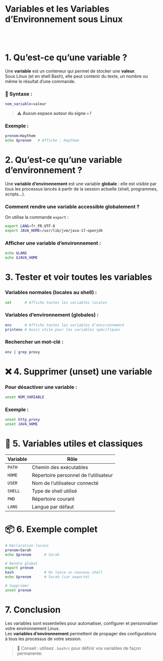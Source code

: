 # Variables et les Variables d’Environnement sous Linux


<br/>
<br/>

# 1. Qu’est-ce qu’une variable ?

Une **variable** est un conteneur qui permet de stocker une **valeur**.  
Sous Linux (et en shell Bash), elle peut contenir du texte, un nombre ou même le résultat d’une commande.

### 🔹 Syntaxe :

```bash
nom_variable=valeur
```

> ⚠️ **Aucun espace autour du signe `=` !**

###  Exemple :

```bash
prenom=Haythem
echo $prenom   # Affiche : Haythem
```



# 2. Qu’est-ce qu’une variable d’environnement ?

Une **variable d’environnement** est une variable **globale** : elle est visible par tous les processus lancés à partir de la session actuelle (shell, programmes, scripts...).

###  Comment rendre une variable accessible globalement ?

On utilise la commande `export` :

```bash
export LANG=fr_FR.UTF-8
export JAVA_HOME=/usr/lib/jvm/java-17-openjdk
```

###  Afficher une variable d’environnement :

```bash
echo $LANG
echo $JAVA_HOME
```



# 3. Tester et voir toutes les variables

### Variables normales (locales au shell) :

```bash
set      # Affiche toutes les variables locales
```

###  Variables d’environnement (globales) :

```bash
env      # Affiche toutes les variables d’environnement
printenv # Aussi utile pour les variables spécifiques
```

###  Rechercher un mot-clé :

```bash
env | grep proxy
```



# ❌ 4. Supprimer (unset) une variable

### Pour désactiver une variable :

```bash
unset NOM_VARIABLE
```

### Exemple :

```bash
unset http_proxy
unset JAVA_HOME
```



# 🧱 5. Variables utiles et classiques

| Variable         | Rôle                                |
|------------------|-------------------------------------|
| `PATH`           | Chemin des exécutables              |
| `HOME`           | Répertoire personnel de l’utilisateur |
| `USER`           | Nom de l’utilisateur connecté       |
| `SHELL`          | Type de shell utilisé               |
| `PWD`            | Répertoire courant                  |
| `LANG`           | Langue par défaut                   |



# 📦 6. Exemple complet

```bash
# Déclaration locale
prenom=Sarah
echo $prenom      # Sarah

# Rendre global
export prenom
bash              # On lance un nouveau shell
echo $prenom      # Sarah (car exporté)

# Supprimer
unset prenom
```



# 7. Conclusion

Les variables sont essentielles pour automatiser, configurer et personnaliser votre environnement Linux.  
Les **variables d’environnement** permettent de propager des configurations à tous les processus de votre session.

> 🔁 Conseil : utilisez `.bashrc` pour définir vos variables de façon permanente.
